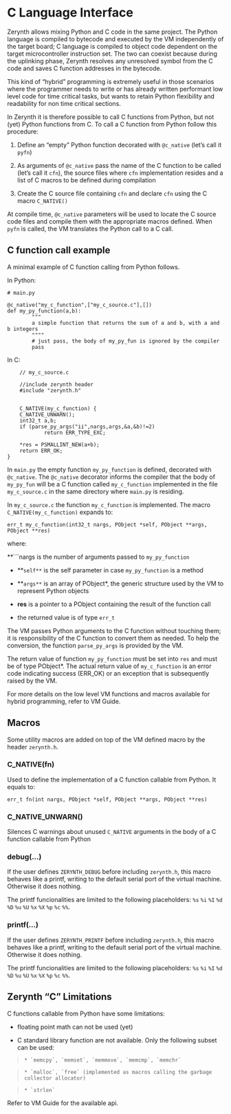 # C Language Interface

Zerynth allows mixing Python and C code in the same project. The Python language is compiled to bytecode and executed by the VM independently of the target board; C language is compiled to object code dependent on the target microcontroller instruction set. The two can coexist because during the uplinking phase, Zerynth resolves any unresolved symbol from the C code and saves C function addresses in the bytecode.

This kind of “hybrid” programming is extremely useful in those scenarios where the programmer needs to write or has already written performant low level code for time critical tasks, but wants to retain Python flexibility and readability for non time critical sections.

In Zerynth it is therefore possible to call C functions from Python, but not (yet) Python functions from C. To call a C function from Python follow this procedure:


1. Define an “empty” Python function decorated with `@c_native` (let’s call it `pyfn`)


2. As arguments of `@c_native` pass the name of the C function to be called (let’s call it `cfn`), the source files where `cfn` implementation resides and a list of C macros to be defined during compilation


3. Create the C source file containing `cfn` and declare `cfn` using the C macro `C_NATIVE()`

At compile time, `@c_native` parameters will be used to locate the C source code files and compile them with the appropriate macros defined. When `pyfn` is called, the VM translates the Python call to a C call.

## C function call example

A minimal example of C function calling from Python follows.

In Python:

```
# main.py

@c_native("my_c_function",["my_c_source.c"],[])
def my_py_function(a,b):
        """
        a simple function that returns the sum of a and b, with a and b integers
        """"
        # just pass, the body of my_py_fun is ignored by the compiler
        pass
```

In C:

```
    // my_c_source.c

    //include zerynth header
    #include "zerynth.h"


    C_NATIVE(my_c_function) {
    C_NATIVE_UNWARN();
    int32_t a,b;
    if (parse_py_args("ii",nargs,args,&a,&b)!=2)
            return ERR_TYPE_EXC;

    *res = PSMALLINT_NEW(a+b);
    return ERR_OK;
}
```

In `main.py` the empty function `my_py_function` is defined, decorated with `@c_native`. The `@c_native` decorator informs the compiler that the body of `my_py_fun` will be a
C function called `my_c_function` implemented in the file `my_c_source.c` in the same directory where `main.py` is residing.

In `my_c_source.c` the function `my_c_function` is implemented. The macro `C_NATIVE(my_c_function)` expands to:

```
err_t my_c_function(int32_t nargs, PObject *self, PObject **args, PObject **res)
```

where:


 **```nargs is the number of arguments passed to `my_py_function`


* **```self**``` is the self parameter in case `my_py_function` is a method


* **```args**``` is an array of PObject\*, the generic structure used by the VM to represent Python objects


* **res** is a pointer to a PObject containing the result of the function call


* the returned value is of type `err_t`

The VM passes Python arguments to the C function without touching them; it is responsibility of the C function to convert them as needed. To help the conversion, the function `parse_py_args` is provided by the VM.

The return value of function `my_py_function` must be set into ```res``` and must be of type PObject\*. The actual return value of `my_c_function` is an error code indicating success (ERR_OK) or an exception that is subsequently raised by the VM.

For more details on the low level VM functions and macros available for hybrid programming, refer to VM Guide.

## Macros

Some utility macros are added on top of the VM defined macro by the header `zerynth.h`.


   ### C_NATIVE(fn)

Used to define the implementation of a C function callable from Python. It equals to:

```
err_t fn(int nargs, PObject *self, PObject **args, PObject **res)
```


   ### C_NATIVE_UNWARN()

Silences C warnings about unused `C_NATIVE` arguments in the body of a C function callable from Python


   ### debug(...)

If the user defines `ZERYNTH_DEBUG` before including `zerynth.h`, this macro behaves like a printf, writing to the default serial port of the virtual machine. Otherwise it does nothing.

The printf funcionalities are limited to the following placeholders: `%s` `%i` `%I` `%d` `%D` `%u` `%U` `%x` `%X` `%p` `%c` `%%`.


   ### printf(...)

If the user defines `ZERYNTH_PRINTF` before including `zerynth.h`, this macro behaves like a printf, writing to the default serial port of the virtual machine. Otherwise it does nothing.

The printf funcionalities are limited to the following placeholders: `%s` `%i` `%I` `%d` `%D` `%u` `%U` `%x` `%X` `%p` `%c` `%%`.

## Zerynth “C” Limitations

C functions callable from Python have some limitations:


* floating point math can not be used (yet)


* C standard library function are not available. Only the following subset can be used:

> 
>     * `memcpy`, `memset`, `memmove`, `memcmp`, `memchr`


>     * `malloc`, `free` (implemented as macros calling the garbage collector allocator)


>     * `strlen`

Refer to VM Guide for the available api.

<!--stackedit_data:
eyJoaXN0b3J5IjpbNTc2NjU4NTUyLC0xMzEyNjMyNzEyLDc4ND
M5NTY1NF19
-->
